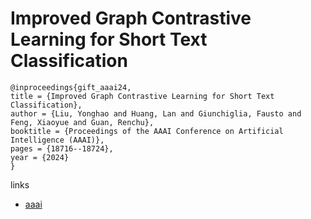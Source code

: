 # Improved Graph Contrastive Learning for Short Text Classification

```
@inproceedings{gift_aaai24,
title = {Improved Graph Contrastive Learning for Short Text Classification},
author = {Liu, Yonghao and Huang, Lan and Giunchiglia, Fausto and Feng, Xiaoyue and Guan, Renchu},
booktitle = {Proceedings of the AAAI Conference on Artificial Intelligence (AAAI)},
pages = {18716--18724},
year = {2024}
}
```

links
- [aaai](https://ojs.aaai.org/index.php/AAAI/article/view/29835)
